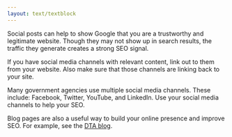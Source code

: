 ```yaml
---
layout: text/textblock
---
```

Social posts can help to show Google that you are a trustworthy and legitimate website. Though they may not show up in search results, the traffic they generate creates a strong SEO signal.

If you have social media channels with relevant content, link out to them from your website. Also make sure that those channels are linking back to your site.

Many government agencies use multiple social media channels. These include: Facebook, Twitter, YouTube, and LinkedIn. Use your social media channels to help your SEO.

Blog pages are also a useful way to build your online presence and improve SEO. For example, see the [DTA blog](https://www.dta.gov.au/blog/).

